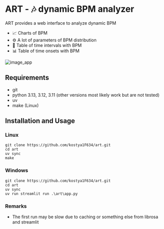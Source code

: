 # ART - 🎶 dynamic BPM analyzer
ART provides a web interface to analyze dynamic BPM
* 📈 Charts of BPM
* ⚙️ A lot of parameters of BPM distribution
* 📝 Table of time intervals with BPM
* 📊 Table of time onsets with BPM
  
![image_app](https://github.com/user-attachments/assets/1a92dcd7-2fd7-40e8-8689-2e39293076ac)

## Requirements
* git
* python 3.13, 3.12, 3.11 (other versions most likely work but are not tested)
* uv
* make (Linux)
## Installation and Usage
### Linux
```shell
git clone https://github.com/kostya1F634/art.git
cd art
uv sync
make
```
### Windows
```shell
git clone https://github.com/kostya1F634/art.git
cd art
uv sync
uv run streamlit run .\art\app.py
```
### Remarks
* The first run may be slow due to caching or something else from librosa and streamlit
